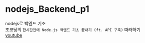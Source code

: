 # nodejs_Backend_p1
nodejs로 백엔드 기초  
조코딩의 ```한시간만에 Node.js 백엔드 기초 끝내기 (ft. API 구축)``` 따라하기  
[youtube](https://www.youtube.com/watch?v=Tt_tKhhhJqY)
